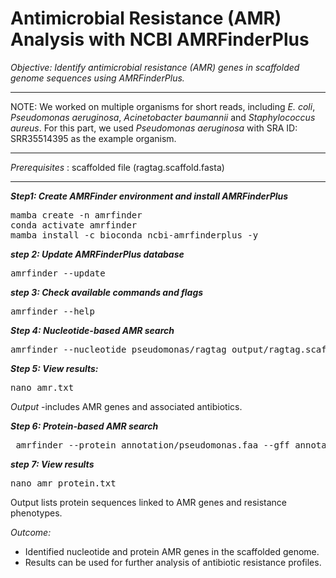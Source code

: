 # Antimicrobial Resistance (AMR) Analysis with NCBI AMRFinderPlus

*Objective:
Identify antimicrobial resistance (AMR) genes in scaffolded genome sequences using AMRFinderPlus.*

---

NOTE: We worked on multiple organisms for short reads, including *E. coli*, *Pseudomonas aeruginosa*, *Acinetobacter baumannii* and *Staphylococcus aureus*. For this part, we used *Pseudomonas aeruginosa* with SRA ID: SRR35514395 as the example organism.

---

*Prerequisites* : scaffolded file (ragtag.scaffold.fasta)

---

***Step1: Create  AMRFinder environment and install AMRFinderPlus***

<pre>mamba create -n amrfinder
conda activate amrfinder
mamba install -c bioconda ncbi-amrfinderplus -y</pre>


***step 2: Update AMRFinderPlus database***

<pre>amrfinder --update </pre>


***step 3: Check available commands and flags***

<pre>amrfinder --help</pre>


***Step 4: Nucleotide-based AMR search***

<pre>amrfinder --nucleotide pseudomonas/ragtag_output/ragtag.scaffold.fasta --organism Pseudomonas_aeruginosa --output amr.txt  --threads 4</pre>


***Step 5: View results:***

<pre>nano amr.txt</pre>


*Output*
-includes AMR genes and associated antibiotics.

***Step 6: Protein-based AMR search***

<pre> amrfinder --protein annotation/pseudomonas.faa --gff annotation/pseudomonas.gff --annotation_format prokka --organism Pseudomonas_aeruginosa --output amr_protein.txt --threads 10</pre>


***step 7: View results***

<pre>nano amr_protein.txt</pre>


Output lists protein sequences linked to AMR genes and resistance phenotypes.

*Outcome:*

- Identified nucleotide and protein AMR genes in the scaffolded genome.
- Results can be used for further analysis of antibiotic resistance profiles.
